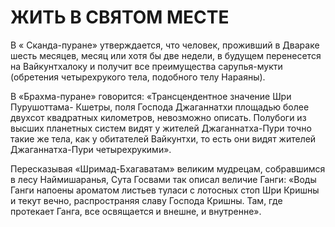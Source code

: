 # ЖИТЬ В СВЯТОМ МЕСТЕ

В « Сканда-пуране» утверждается, что человек, проживший в Двараке шесть месяцев, месяц или хотя бы две недели, в будущем перенесется на Вайкунтхалоку и получит все преимущества сарупья-мукти (обретения четырехрукого тела, подобного телу Нараяны).

В «Брахма-пуране» говорится: «Трансцендентное значение Шри Пурушоттама- Кшетры, поля Господа Джаганнатхи площадью более двухсот квадратных километров, невозможно описать. Полубоги из высших планетных систем видят у жителей Джаганнатха-Пури точно такие же тела, как у обитателей Вайкунтхи, то есть они видят жителей Джаганнатха-Пури четырехрукими».

Пересказывая «Шримад-Бхагаватам» великим мудрецам, собравшимся в лесу Наймишаранья, Сута Госвами так описал величие Ганги: «Воды Ганги напоены ароматом листьев туласи с лотосных стоп Шри Кришны и текут вечно, распространяя славу Господа Кришны. Там, где протекает Ганга, все освящается и внешне, и внутренне».
